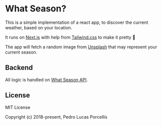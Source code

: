 # What Season?

This is a simple implementation of a react app, to discover the current weather, based on your location.

It runs on [Next.js](https://github.com/zeit/next.js) with help from [Tailwind.css](https://tailwindcss.com/docs/examples/cards) to make it pretty :nail_care:

The app will fetch a random image from [Unsplash](http://unsplash.com) that may represent your current season.

## Backend

All logic is handled on [What Season API](https://github.com/pedrolucasp/what-season-api).

## License

MIT License

Copyright (c) 2018-present, Pedro Lucas Porcellis